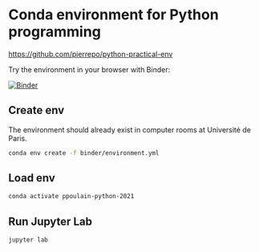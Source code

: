 # Conda environment for Python programming

<https://github.com/pierrepo/python-practical-env>


Try the environment in your browser with Binder:

[![Binder](https://mybinder.org/badge_logo.svg)](https://mybinder.org/v2/gh/pierrepo/python-practical-env/master?urlpath=lab)

## Create env

The environment should already exist in computer rooms at Université de Paris.

```bash
conda env create -f binder/environment.yml
```

## Load env

```bash
conda activate ppoulain-python-2021
```

## Run Jupyter Lab

```bash
jupyter lab
```